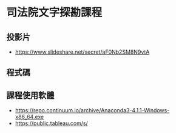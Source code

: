 # 司法院文字探勘課程

## 投影片
- https://www.slideshare.net/secret/aF0Nb2SM8N9vtA

## 程式碼

## 課程使用軟體
- https://repo.continuum.io/archive/Anaconda3-4.1.1-Windows-x86_64.exe
- https://public.tableau.com/s/